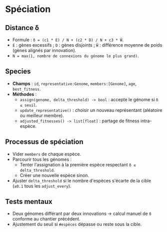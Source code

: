 # Spéciation

## Distance δ
- Formule : `δ = (c1 * E) / N + (c2 * D) / N + c3 * W̄`.
- `E` : gènes excessifs ; `D` : gènes disjoints ; `W̄` : différence moyenne de poids (gènes alignés par innovation).
- `N = max(1, nombre de connexions du génome le plus grand)`.

## Species
- **Champs** : `id`, `representative:Genome`, `members:[Genome]`, `age`, `best_fitness`.
- **Méthodes** :
  - `assign(genome, delta_threshold) -> bool` : accepte le génome si `δ ≤ seuil`.
  - `update_representative()` : choisir un nouveau représentant (aléatoire ou meilleur membre).
  - `adjusted_fitnesses() -> list[float]` : partage de fitness intra-espèce.

## Processus de spéciation
- Vider `members` de chaque espèce.
- Parcourir tous les génomes :
  - Tenter l'assignation à la première espèce respectant `δ ≤ delta_threshold`.
  - Créer une nouvelle espèce sinon.
- Ajuster `delta_threshold` si le nombre d'espèces s'écarte de la cible (`±0.1` tous les `adjust_every`).

## Tests mentaux
- Deux génomes différant par deux innovations → calcul manuel de `δ` conforme au chantier précédent.
- Ajustement du seuil si `#espèces` dépasse ou reste sous la cible.
